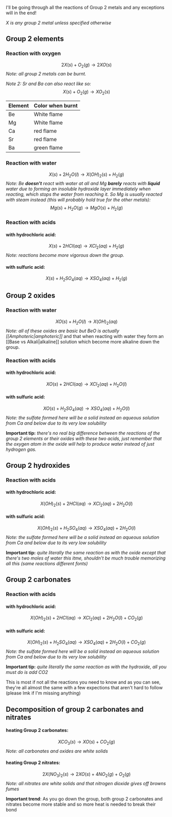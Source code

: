 I'll be going through all the reactions of Group 2 metals and any exceptions will in the end!

*X is any group 2 metal unless specified otherwise*

## Group 2 elements

### **Reaction with oxygen**
 $$ 2X(s) + O_2(g) \rightarrow 2XO(s) $$
 *Note: all group 2 metals can be burnt.*
 
 *Note 2: Sr and Ba can also react like so:*
 $$ X(s) + O_2(g) \rightarrow XO_2(s) $$

 | Element | Color when burnt |
| ------------ | ------------ |
| Be | White flame |
| Mg | White flame |
 | Ca | red flame | 
 | Sr | red flame |
 | Ba | green flame |

### **Reaction with water**
$$ X(s) + 2H_2O(l) \rightarrow X(OH)_2(s) + H_2(g) $$
 *Note: Be **doesn't** react with water at all and Mg **barely** reacts with **liquid** water due to forming an insoluble hydroxide layer immediately when reacting, which stops the water from reaching it. 
So Mg is usually reacted with steam instead (this will probably hold true for the other metals):*
 $$ Mg(s) + H_2O(g) \rightarrow MgO(s) + H_2(g) $$

### **Reaction with acids**
 #### with hydrochloric acid:  
 $$ X(s) + 2HCl(aq) \rightarrow XCl_2(aq) + H_2(g) $$
 *Note: reactions become more vigorous down the group.*
 #### with sulfuric acid:
 $$ X(s) + H_2SO_4(aq) \rightarrow XSO_4(aq) + H_2(g) $$

## Group 2 oxides
### **Reaction with water**
 $$ XO(s) + H_2O(l) \rightarrow X(OH)_2(aq) $$
 *Note: all of these oxides are basic but BeO is actually [[Amphoteric|amphoteric]]* and that when reacting with water they form an [[Base vs Alkali|alkaline]] solution which become more alkaline down the group.

 ### **Reaction with acids**
 #### with hydrochloric acid:  
 $$ XO(s) + 2HCl(aq) \rightarrow XCl_2(aq) + H_2O(l) $$
 #### with sulfuric acid:
 $$ XO(s) + H_2SO_4(aq) \rightarrow XSO_4(aq) + H_2O(l) $$
*Note: the sulfate formed here will be a solid instead an aqueous solution from Ca and below due to its very low solubility*

**Important tip:** *there's no real big difference between the reactions of the group 2 elements or their oxides with these two acids, just remember that the oxygen atom in the oxide will help to produce water instead of just hydrogen gas.*

## Group 2 hydroxides
 ### **Reaction with acids**
 #### with hydrochloric acid:  
 $$ X(OH)_2(s) + 2HCl(aq) \rightarrow XCl_2(aq) + 2H_2O(l) $$
 #### with sulfuric acid:
 $$ X(OH)_2(s) + H_2SO_4(aq) \rightarrow XSO_4(aq) + 2H_2O(l) $$
*Note: the sulfate formed here will be a solid instead an aqueous solution from Ca and below due to its very low solubility*

**Important tip:** *quite literally the same reaction as with the oxide except that there's two moles of water this itme, shouldn't be much trouble memorizing all this (same reactions different fonts)*

## Group 2 carbonates
 ### **Reaction with acids**
 #### with hydrochloric acid:  
 $$ X(OH)_2(s) + 2HCl(aq) \rightarrow XCl_2(aq) + 2H_2O(l) + CO_2(g) $$
 #### with sulfuric acid:
 $$ X(OH)_2(s) + H_2SO_4(aq) \rightarrow XSO_4(aq) + 2H_2O(l) + CO_2(g) $$
 *Note: the sulfate formed here will be a solid instead an aqueous solution from Ca and below due to its very low solubility*
 
**Important tip:** *quite literally the same reaction as with the hydroxide, all you must do is add CO2*

This is most if not all the reactions you need to know and as you can see, they're all almost the same with a few expections that aren't hard to follow (please lmk if I'm missing anything)

## Decomposition of group 2 carbonates and nitrates
 #### heating Group 2 carbonates:
 $$ XCO_3(s) \rightarrow XO(s) + CO_2(g) $$
 *Note: all carbonates and oxides are white solids*
 #### heating Group 2 nitrates:
 $$ 2X(NO_3)_2(s) \rightarrow 2XO(s) + 4NO_2(g) + O_2(g) $$
 *Note: all nitrates are white solids and that nitrogen dioxide gives off browns fumes*

 **Important trend**: As you go down the group, both group 2 carbonates and nitrates become more stable and so more heat is needed to break their bond
